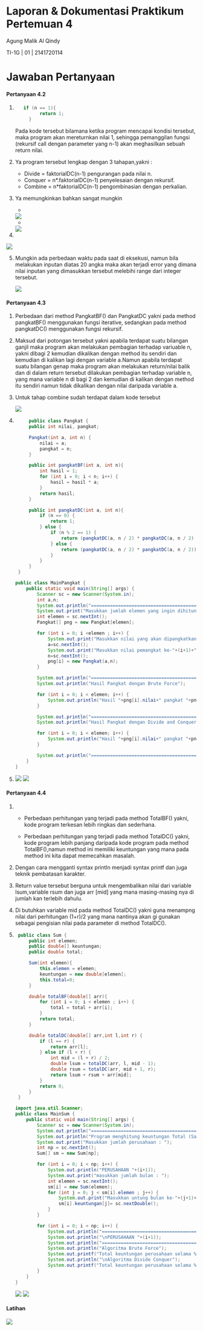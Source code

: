 # Laporan & Dokumentasi Praktikum Pertemuan 4

Agung Malik Al Qindy

TI-1G | 01 | 2141720114

# Jawaban Pertanyaan

#### **Pertanyaan 4.2**
1. ``` java
      if (n == 1){
            return 1;
        }
    ```
    Pada kode tersebut bilamana ketika program mencapai kondisi tersebut, maka program akan  mereturnkan nilai 1, sehingga pemanggilan fungsi (rekursif call  dengan parameter yang n-1) akan meghasilkan sebuah return nilai.
2. Ya program tersebut lengkap dengan 3 tahapan,yakni : 
   - Divide = faktorialDC(n-1) pengurangan pada nilai n.
   - Conquer = n*.faktorialDC(n-1) penyelesaian dengan rekursif.
   - Combine = n*faktorialDC(n-1) pengombinasian dengan perkalian.
3. Ya memungkinkan bahkan sangat mungkin
   
   - 
     
     <img src = 'while.png'>
     
   - 
    
     <img src = 'dowhile.png'>


4. 
   
   <img src = 'waktu.png'>

5. Mungkin ada perbedaan waktu pada saat di eksekusi, namun bila melakukan inputan diatas 20 angka maka akan terjadi error yang dimana nilai inputan yang dimasukkan tersebut melebihi range dari integer tersebut.
   
   <img src = '20.png'>


#### **Pertanyaan 4.3**
1. Perbedaan dari method PangkatBF() dan PangkatDC yakni pada method pangkatBF() menggunakan fungsi iterative, sedangkan pada method pangkatDC() menggunakan fungsi rekursif.
2. Maksud dari potongan tersebut yakni apabila terdapat suatu bilangan ganjil maka program akan melakukan pembagian terhadap variuable n, yakni dibagi 2 kemudian dikalikan dengan method itu sendiri dan kemudian di kalikan lagi dengan variable a.Namun apabila terdapat suatu bilangan genap maka program akan melakukan return/nilai balik dan di dalam return tersebut dilakukan pembagian terhadap variable n, yang mana variable n di bagi 2 dan kemudian di kalikan dengan method itu sendiri namun tidak dikalikan dengan nilai daripada variable a.
3. Untuk tahap combine sudah terdapat dalam kode tersebut
   
   <img src = 'combine.png'>
4. ``` java
        public class Pangkat {
        public int nilai, pangkat;

        Pangkat(int a, int n) {
            nilai = a;
            pangkat = n;
        }

        public int pangkatBF(int a, int n){
            int hasil = 1;
            for (int i = 0; i < n; i++) {
                hasil = hasil * a;
            }
            return hasil;
        }

        public int pangkatDC(int a, int n){
            if (n == 0) {
                return 1;
            } else {
                if (n % 2 == 1) {
                    return (pangkatDC(a, n / 2) * pangkatDC(a, n / 2) * a);
                } else {
                    return (pangkatDC(a, n / 2) * pangkatDC(a, n / 2));
                }
            }
        }
    }
    ``` 

    ``` java
    public class MainPangkat {
		public static void main(String[] args) {
			Scanner sc = new Scanner(System.in);
			int a,n;
			System.out.println("=======================================");
			System.out.print("Masukkan jumlah elemen yang ingin dihitung : ");
			int elemen = sc.nextInt();
			Pangkat[] png = new Pangkat[elemen];

			for (int i = 0; i <elemen ; i++) { 
				System.out.print("Masukkan nilai yang akan dipangkatkan ke-"+(i+1)+" : ");
				a=sc.nextInt();
				System.out.print("Masukkan nilai pemangkat ke-"+(i+1)+" : ");
				n=sc.nextInt();
				png[i] = new Pangkat(a,n);
			}

			System.out.println("=======================================");
			System.out.println("Hasil Pangkat dengan Brute Force");

			for (int i = 0; i < elemen; i++) {
				System.out.println("Hasil "+png[i].nilai+" pangkat "+png[i].pangkat+" adalah : "+png[i].pangkatBF(png[i].nilai,png[i].pangkat));
			}

			System.out.println("=======================================");
			System.out.println("Hasil Pangkat dengan Divide and Conquer");

			for (int i = 0; i < elemen; i++) {
				System.out.println("Hasil "+png[i].nilai+" pangkat "+png[i].pangkat+" adalah : "+png[i].pangkatDC(png[i].nilai,png[i].pangkat));
			}

			System.out.println("=======================================");
		}
	}
    ``` 

5. 
   <img src = '1.png'>

   <img src = '2.png'>

#### **Pertanyaan 4.4**
1. - Perbedaan perhitungan yang terjadi pada method TotalBF() yakni, kode program
   terkesan lebih ringkas dan sederhana.

   - Perbedaan perhitungan yang terjadi pada method TotalDC() yakni, kode program lebih panjang daripada kode program pada method TotalBF(),namun method ini memiliki keuntungan yang mana pada method ini kita dapat memecahkan masalah.

2. Dengan cara mengganti syntax println menjadi syntax printf dan juga teknik pembatasan karakter.
3. Return value tersebut berguna untuk mengembalikan nilai dari variable lsum,variable rsum dan juga arr [mid] yang mana masing-masing nya di jumlah kan terlebih dahulu.
4. Di butuhkan variable mid pada method TotalDC() yakni guna menampng nilai dari perhitungan (1+r)/2 yang mana nantinya akan gi gunakan sebagai pengisian nilai pada parameter di method TotalDC().
5. ``` java
    public class Sum {
        public int elemen;
        public double[] keuntungan;
        public double total;

        Sum(int elemen){
            this.elemen = elemen;
            keuntungan = new double[elemen];
            this.total=0;
        }

        double totalBF(double[] arr){
            for (int i = 0; i < elemen ; i++) {
                total = total + arr[i];
            }
            return total;
        }

        double totalDC(double[] arr,int l,int r) {
            if (l == r) {
                return arr[l];
            } else if (l < r) {
                int mid = (l + r) / 2;
                double lsum = totalDC(arr, l, mid - 1);
                double rsum = totalDC(arr, mid + 1, r);
                return lsum + rsum + arr[mid];
            }
            return 0;
        }
    }
    ``` 

    ``` java
    import java.util.Scanner;
    public class MainSum {
        public static void main(String[] args) {
            Scanner sc = new Scanner(System.in);
            System.out.println("=============================================");
            System.out.println("Program menghitung keuntungan Total (Satuan Juta. Misal 5.9)");
            System.out.print("Masukkan jumlah perusahaan : ");
            int np = sc.nextInt();
            Sum[] sm = new Sum[np];

            for (int i = 0; i < np; i++) {
                System.out.println("PERUSAHAAN "+(i+1));
                System.out.print("masukkan jumlah bulan : ");
                int elemen = sc.nextInt();
                sm[i] = new Sum(elemen);
                for (int j = 0; j < sm[i].elemen ; j++) {
                    System.out.print("Masukkan untung bulan ke-"+(j+1)+" = ");
                    sm[i].keuntungan[j]= sc.nextDouble();
                }
            }

            for (int i = 0; i < np; i++) {
                System.out.println("=============================================");
                System.out.println("\nPERUSAHAAN "+(i+1));
                System.out.println("=============================================");
                System.out.println("Algoritma Brute Force");
                System.out.printf("Total keuntungan perusahaan selama %d bulan adalah = %.2f\n",sm[i].elemen,sm[i].totalBF(sm[i].keuntungan));
                System.out.println("\nAlgoritma Divide Conquer");
                System.out.printf("Total keuntungan perusahaan selama %d bulan adalah = %.2f\n",sm[i].elemen,sm[i].totalDC(sm[i].keuntungan,0 , sm[i].elemen-1));
            }
        }
    }
    ``` 
    <img src = 'sum1.png'>

    <img src = 'sum2.png'>

#### **Latihan**

<img src = 'latihan.png'>
